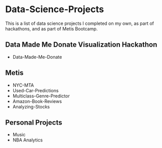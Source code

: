 # Data-Science-Projects

This is a list of data science projects I completed on my own, as part of hackathons, and as part of Metis Bootcamp.

## Data Made Me Donate Visualization Hackathon
* Data-Made-Me-Donate

## Metis
* NYC-MTA
* Used-Car-Predictions
* Multiclass-Genre-Predictor
* Amazon-Book-Reviews
* Analyzing-Stocks

## Personal Projects
* Music
* NBA Analytics
